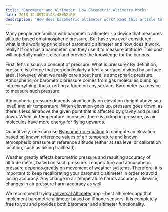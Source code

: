 ```yaml
---
title: "Barometer and Altimeter: How Barometric Altimetry Works"
date: 2018-12-09T14:28:48+02:00
description: "How does barometric altimeter work? Read this article to find out."
---
```


Many people are familiar with barometric altimeter - a device that measures altitude based on atmospheric pressure. But have you ever considered: what is the working principle of barometric altimeter and how does it work, really? If one has a barometer, can they use it to measure altitude? This post will hopefully make it clear and provide the knowledge for the curious.

First, let's discuss a concept of pressure. What is pressure? By definition, pressure is a force that perpendicularly affect a surface, divided by surface area. However, what we really care about here is atmospheric pressure. Atmospheric, or barometric pressure comes from gas molecules bumping into everything, thus exerting a force on any surface. Barometer is a device to measure such pressure.

Atmospheric pressure depends significantly on elevation (height above sea level) and air temperature. When elevation goes up, pressure goes down, as there is less air above the given point that is affected by gravity and pulled down. When air temperature increases, there is a drop in pressure, as air molecules have more energy for flying upwards.

Quantitively, one can use [Hypsometric Equation](http://glossary.ametsoc.org/wiki/Hypsometric_equation) to compute an elevation based on known reference values of air temperature and known atmospheric pressure at reference altitude (either at sea level or calibration location, such as hiking trailhead).

Weather greatly affects barometric pressure and resulting accuracy of altitude meter, based on such pressure. Temperature and atmospheric pressure depends greatly on movement of weather systems. Therefore, it is important to keep recalibrating your barometric altimeter in order to avoid losing accuracy. Any change in air temperature harms accuracy. Likewise, changes in air pressure harm accuracy as well.

We recommend trying [Universal Altimeter](https://itunes.apple.com/us/app/universal-altimeter/id1439008837?ls=1&mt=8) app - best altimeter app that implement barometric altimeter based on iPhone sensors! It is completely free to you and provides both barometer and altimeter functionality.



